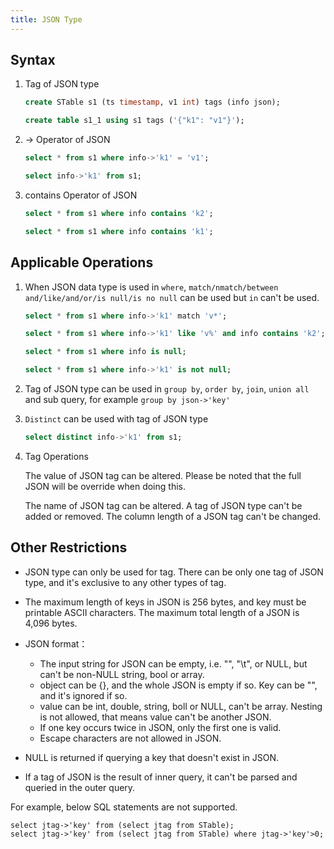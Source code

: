 ```yaml
---
title: JSON Type
---
```


## Syntax

1. Tag of JSON type

   ```sql
   create STable s1 (ts timestamp, v1 int) tags (info json);

   create table s1_1 using s1 tags ('{"k1": "v1"}');
   ```

2. -> Operator of JSON

   ```sql
   select * from s1 where info->'k1' = 'v1';

   select info->'k1' from s1;
   ```

3. contains Operator of JSON

   ```sql
   select * from s1 where info contains 'k2';

   select * from s1 where info contains 'k1';
   ```

## Applicable Operations

1. When JSON data type is used in `where`, `match/nmatch/between and/like/and/or/is null/is no null` can be used but `in` can't be used.

   ```sql
   select * from s1 where info->'k1' match 'v*';

   select * from s1 where info->'k1' like 'v%' and info contains 'k2';

   select * from s1 where info is null;

   select * from s1 where info->'k1' is not null;
   ```

2. Tag of JSON type can be used in `group by`, `order by`, `join`, `union all` and sub query, for example `group by json->'key'`

3. `Distinct` can be used with tag of JSON type

   ```sql
   select distinct info->'k1' from s1;
   ```

4. Tag Operations

   The value of JSON tag can be altered. Please be noted that the full JSON will be override when doing this.

   The name of JSON tag can be altered. A tag of JSON type can't be added or removed. The column length of a JSON tag can't be changed.

## Other Restrictions

- JSON type can only be used for tag. There can be only one tag of JSON type, and it's exclusive to any other types of tag.

- The maximum length of keys in JSON is 256 bytes, and key must be printable ASCII characters. The maximum total length of a JSON is 4,096 bytes.

- JSON format：

  - The input string for JSON can be empty, i.e. "", "\t", or NULL, but can't be non-NULL string, bool or array.
  - object can be {}, and the whole JSON is empty if so. Key can be "", and it's ignored if so.
  - value can be int, double, string, boll or NULL, can't be array. Nesting is not allowed, that means value can't be another JSON.
  - If one key occurs twice in JSON, only the first one is valid.
  - Escape characters are not allowed in JSON.

- NULL is returned if querying a key that doesn't exist in JSON.

- If a tag of JSON is the result of inner query, it can't be parsed and queried in the outer query.

For example, below SQL statements are not supported.

```sql;
select jtag->'key' from (select jtag from STable);
select jtag->'key' from (select jtag from STable) where jtag->'key'>0;
```
